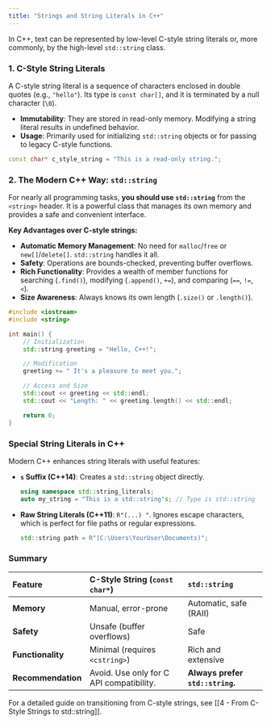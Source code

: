 ```yaml
---
title: "Strings and String Literals in C++"
---
```


In C++, text can be represented by low-level C-style string literals or, more commonly, by the high-level `std::string` class.

### 1. C-Style String Literals

A C-style string literal is a sequence of characters enclosed in double quotes (e.g., `"hello"`). Its type is `const char[]`, and it is terminated by a null character (`\0`).

-   **Immutability**: They are stored in read-only memory. Modifying a string literal results in undefined behavior.
-   **Usage**: Primarily used for initializing `std::string` objects or for passing to legacy C-style functions.

```cpp
const char* c_style_string = "This is a read-only string.";
```

### 2. The Modern C++ Way: `std::string`

For nearly all programming tasks, **you should use `std::string`** from the `<string>` header. It is a powerful class that manages its own memory and provides a safe and convenient interface.

**Key Advantages over C-style strings:**
-   **Automatic Memory Management**: No need for `malloc`/`free` or `new[]`/`delete[]`. `std::string` handles it all.
-   **Safety**: Operations are bounds-checked, preventing buffer overflows.
-   **Rich Functionality**: Provides a wealth of member functions for searching (`.find()`), modifying (`.append()`, `+=`), and comparing (`==`, `!=`, `<`).
-   **Size Awareness**: Always knows its own length (`.size()` or `.length()`).

```cpp
#include <iostream>
#include <string>

int main() {
    // Initialization
    std::string greeting = "Hello, C++!";

    // Modification
    greeting += " It's a pleasure to meet you.";

    // Access and Size
    std::cout << greeting << std::endl;
    std::cout << "Length: " << greeting.length() << std::endl;

    return 0;
}
```

### Special String Literals in C++

Modern C++ enhances string literals with useful features:

-   **`s` Suffix (C++14)**: Creates a `std::string` object directly.
    ```cpp
    using namespace std::string_literals;
    auto my_string = "This is a std::string"s; // Type is std::string
    ```

-   **Raw String Literals (C++11)**: `R"(...) "`. Ignores escape characters, which is perfect for file paths or regular expressions.
    ```cpp
    std::string path = R"(C:\Users\YourUser\Documents)";
    ```

### Summary

| Feature | C-Style String (`const char*`) | `std::string` |
| :--- | :--- | :--- |
| **Memory** | Manual, error-prone | Automatic, safe (RAII) |
| **Safety** | Unsafe (buffer overflows) | Safe |
| **Functionality** | Minimal (requires `<cstring>`) | Rich and extensive |
| **Recommendation**| Avoid. Use only for C API compatibility. | **Always prefer `std::string`.** |

For a detailed guide on transitioning from C-style strings, see [[4 - From C-Style Strings to std::string]].
